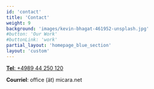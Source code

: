 ```yaml
---
id: 'contact'
title: 'Contact'
weight: 9
background: 'images/kevin-bhagat-461952-unsplash.jpg'
#button: 'Our Work'
#buttonLink: 'work'
partial_layout: 'homepage_blue_section'
layout: 'custom'
---
```


<a href="tel:+498944250120" class="text-white mt-4">**Tel**: <span>+4989 44 250 120 </span></a>

**Courriel**: office (ät) micara.net
